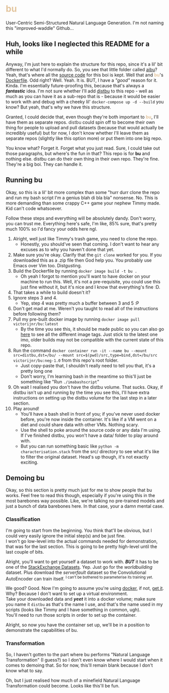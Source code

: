 # <span style="color:#e3c59e">bu</span>
User-Centric Semi-Structured Natural Language Generation. I'm not naming this "improved-waddle" Github...

## Huh, looks like I neglected this README for a while
Anyway, I'm just here to explain the structure for this repo, since it's a lil' bit different to what I'd normally do. So, you see that little folder called [aibu](aibu/)? Yeah, that's where all the [source code](aibu/src) for this boi is kept. Well that and <span style="color:#e3c59e">**bu**</span>'s [Dockerfile](aibu/Dockerfile). Odd right? Well. Yeah. It is. BUT, I have a _"good"_ reason for it. Kinda. I'm essentially future-proofing this, because that's always a **_fantastic_** idea. I'm not sure whether I'll add [distbu](https://github.com/VictorIJnr/distbu) to this repo - well as much as you can have it as a sub-repo that is - because it would be easier to work with and debug with a cheeky lil' `docker-compose up -d --build` you know? But yeah, that's why we have this structure.  

Granted, I could decide that, even though they're both important to <span style="color:#e3c59e">**bu**</span>, I'll have them as separate repos. <span style="color:#333">distbu</span> could spin off to become their own thing for people to upload and pull datasets (because that would actually be incredibly useful) but for now, I don't know whether I'll leave them as separate repos (slightly like this option more) or put them into one big repo. 

You know what? Forget it. Forget what you just read. Sure, I could take out those paragraphs, but where's the fun in that? This repo is for **bu** and nothing else. distbu can do their own thing in their own repo. They're fine. They're a big boi. They can handle it.

## Running bu
Okay, so this is a lil' bit more complex than some "hurr durr clone the repo and run my bash script I'm a genius blah di bla bla" nonsense. No. This is more demanding than some crappy C++ game your nephew Timmy made. Kid can't code whatsoever.  

Follow these steps and everything will be absolutely dandy. Don't worry, you can trust me. Everything here's safe, I'm like, 85% sure, that's pretty much 100% so I'd fancy your odds here ngl. 
1. Alright, well just like Timmy's trash game, you need to clone the repo.
   + Honestly, you should've seen that coming. I don't want to hear any excuses as to why you haven't done that yet.
2. Make sure you're okay. Clarify that the `git clone` worked for you. If you downloaded this as a .zip file then God help you. You probably use Emacs over Vim too. Distgusting. 
3. Build the Dockerfile by running `docker image build -t bu .`
   + Oh yeah I forgot to mention you'll want to have docker on your machine to run this. Well, it's not a pre-requisite, you could use this just fine without it, but it's nice and I know that everything's fine :D.
4. That takes a while to build doesn't it?  
5. Ignore steps 3 and 4.
   + Yep, step 4 was pretty much a buffer between 3 and 5 :P
6. Don't get mad at me. Weren't you taught to read all of the instructions before following them?
7. Pull my pre-built docker image by running `docker image pull victorijnr/bu:latest`
   + By the time you see this, it should be made public so you can also go [here](https://cloud.docker.com/repository/docker/victorijnr/bu/tags) to see all the different image tags. Just stick to the latest one imo, older builds may not be compatible with the current state of this repo.
8. Run the command `docker container run -it --name bu --mount src=distbu,dst=/bu/ --mount src=$(pwd)/src,type=bind,dst=/bu/src victorijnr/bu:neg-1.0` from this repo's root folder.
    + Just copy-paste that, I shouldn't really need to tell you that, it's a pretty long one
    + Don't worry, I'm learning bash in the meantime so this'll just be something like "Run `./imabashscript`"
9. Oh wait I realised you don't have the distbu volume. That sucks. Okay, if distbu isn't up and running by the time you see this, I'll have extra instructions on setting up the distbu volume for the last step in a later section.
10. Play around!
    + You'll have a bash shell in front of you; if you've never used docker before, you're now inside the container. It's like if a VM went on a diet and could share data with other VMs. Nothing scary.
    + Use the shell to poke around the source code or any data I'm using. If I've finished distbu, you won't have a data/ folder to play around with.
    + But you can run something basic like `python -m characterisation.stack` from the src/ directory to see what it's like to filter the original dataset. Head's up though, it's not exactly exciting.

## Demoing bu
Okay, so this section is pretty much just for me to show people that bu works. Feel free to read this though, especially if you're using this in the most barebones way possible. Like, we're talking no pre-trained models and just a bunch of data barebones here. In that case, your a damn mental case.

### Classification
I'm going to start from the beginning. You think that'll be obvious, but I could very easily ignore the initial step(s) and be just fine.  
I won't go low-level into the actual commands needed for demonstration, that was for the last section. This is going to be pretty high-level until the last couple of bits.

Alright, you'll want to get yourself a dataset to work with. **_BUT_** it has to be one of the [StackExchange Datasets](https://archive.org/details/stackexchange). Yep. Just go for the _worldbuilding_ dataset. Plus download the _serverfault_ dataset so the Convolutional AutoEncoder can train itself. <sup>I can't be bothered to parameterise its training yet.</sup>  

We good? Good. Now I'm going to assume you're using [docker](https://www.docker.com/), if not, [get it](https://www.docker.com/get-started). Why? Because I don't want to set up a virtual environment.  
Take your downloaded data and **_yeet_** it into a docker volume; make sure you name it `distbu` as that's the name I use, and that's the name used in my scripts (looks like Timmy and I have something in common, ugh).  
You'll need to run those scripts in order to set up the container.

Alright, so now you have the container set up, we'll be in a position to demonstrate the capabilities of bu.

### Transformation
So, I haven't gotten to the part where bu performs "Natural Language Transformation" (I guess?) so I don't even know where I would start when it comes to demoing that. So for now, this'll remain blank because I don't know what to say. 

Oh, but I just realised how much of a minefield Natural Language Transformation could become. Looks like this'll be fun.